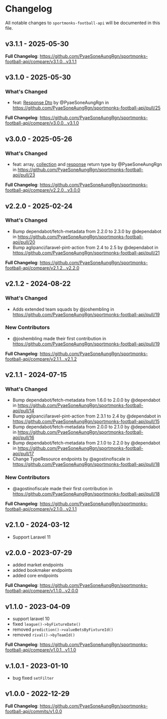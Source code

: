 # Changelog

All notable changes to `sportmonks-football-api` will be documented in this file.

## v3.1.1 - 2025-05-30

**Full Changelog**: https://github.com/PyaeSoneAungRgn/sportmonks-football-api/compare/v3.1.0...v3.1.1

## v3.1.0 - 2025-05-30

### What's Changed

* feat: [Response Dto](https://sportmonks-football-api.pyaesoneaung.dev/response-dto.html) by @PyaeSoneAungRgn in https://github.com/PyaeSoneAungRgn/sportmonks-football-api/pull/25

**Full Changelog**: https://github.com/PyaeSoneAungRgn/sportmonks-football-api/compare/v3.0.0...v3.1.0

## v3.0.0 - 2025-05-26

### What's Changed

* feat: array, [collection](https://laravel.com/docs/12.x/collections) and [response](https://laravel.com/docs/12.x/http-client#making-requests) return type by @PyaeSoneAungRgn in https://github.com/PyaeSoneAungRgn/sportmonks-football-api/pull/23

**Full Changelog**: https://github.com/PyaeSoneAungRgn/sportmonks-football-api/compare/v2.2.0...v3.0.0

## v2.2.0 - 2025-02-24

### What's Changed

* Bump dependabot/fetch-metadata from 2.2.0 to 2.3.0 by @dependabot in https://github.com/PyaeSoneAungRgn/sportmonks-football-api/pull/20
* Bump aglipanci/laravel-pint-action from 2.4 to 2.5 by @dependabot in https://github.com/PyaeSoneAungRgn/sportmonks-football-api/pull/21

**Full Changelog**: https://github.com/PyaeSoneAungRgn/sportmonks-football-api/compare/v2.1.2...v2.2.0

## v2.1.2 - 2024-08-22

### What's Changed

* Adds extended team squads by @joshembling in https://github.com/PyaeSoneAungRgn/sportmonks-football-api/pull/19

### New Contributors

* @joshembling made their first contribution in https://github.com/PyaeSoneAungRgn/sportmonks-football-api/pull/19

**Full Changelog**: https://github.com/PyaeSoneAungRgn/sportmonks-football-api/compare/v2.1.1...v2.1.2

## v2.1.1 - 2024-07-15

### What's Changed

* Bump dependabot/fetch-metadata from 1.6.0 to 2.0.0 by @dependabot in https://github.com/PyaeSoneAungRgn/sportmonks-football-api/pull/14
* Bump aglipanci/laravel-pint-action from 2.3.1 to 2.4 by @dependabot in https://github.com/PyaeSoneAungRgn/sportmonks-football-api/pull/15
* Bump dependabot/fetch-metadata from 2.0.0 to 2.1.0 by @dependabot in https://github.com/PyaeSoneAungRgn/sportmonks-football-api/pull/16
* Bump dependabot/fetch-metadata from 2.1.0 to 2.2.0 by @dependabot in https://github.com/PyaeSoneAungRgn/sportmonks-football-api/pull/17
* Change TypeResource endpoints by @agostinofiscale in https://github.com/PyaeSoneAungRgn/sportmonks-football-api/pull/18

### New Contributors

* @agostinofiscale made their first contribution in https://github.com/PyaeSoneAungRgn/sportmonks-football-api/pull/18

**Full Changelog**: https://github.com/PyaeSoneAungRgn/sportmonks-football-api/compare/v2.1.0...v2.1.1

## v2.1.0 - 2024-03-12

- Support Laravel 11

## v2.0.0 - 2023-07-29

- added market endpoints
- added bookmaker endpoints
- added core endpoints

**Full Changelog**: https://github.com/PyaeSoneAungRgn/sportmonks-football-api/compare/v1.1.0...v2.0.0

## v1.1.0 - 2023-04-09

- support laravel 10
- fixed `league()->byFixtureDate()`
- removed `prediction()->valueBetsByFixtureId()`
- removed `rival()->byTeamId()`

**Full Changelog**: https://github.com/PyaeSoneAungRgn/sportmonks-football-api/compare/v1.0.1...v1.1.0

## v.1.0.1 - 2023-01-10

- bug fixed `setFilter`

## v1.0.0 - 2022-12-29

**Full Changelog**: https://github.com/PyaeSoneAungRgn/sportmonks-football-api/commits/v1.0.0
